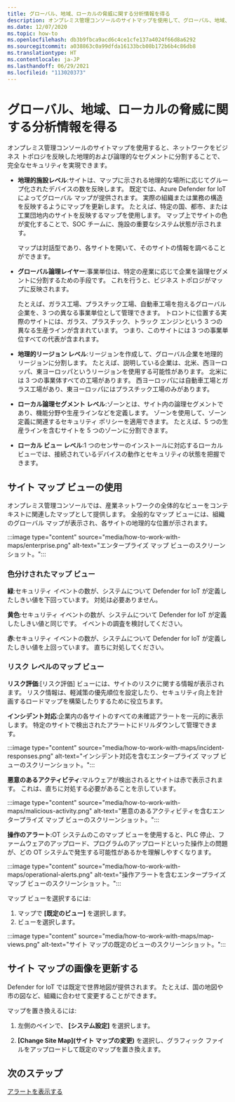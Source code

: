 ```yaml
---
title: グローバル、地域、ローカルの脅威に関する分析情報を得る
description: オンプレミス管理コンソールのサイトマップを使用して、グローバル、地域、およびローカルの脅威についての洞察を得ます。
ms.date: 12/07/2020
ms.topic: how-to
ms.openlocfilehash: db3b9fbca9acd6c4ce1cfe137a4024f66d8a6292
ms.sourcegitcommit: a038863c0a99dfda16133bcb08b172b6b4c86db8
ms.translationtype: HT
ms.contentlocale: ja-JP
ms.lasthandoff: 06/29/2021
ms.locfileid: "113020373"
---
```

# <a name="gain-insight-into-global-regional-and-local-threats"></a>グローバル、地域、ローカルの脅威に関する分析情報を得る

オンプレミス管理コンソールのサイトマップを使用すると、ネットワークをビジネス トポロジを反映した地理的および論理的なセグメントに分割することで、完全なセキュリティを実現できます。

- **地理的施設レベル**:サイトは、マップに示される地理的な場所に応じてグループ化されたデバイスの数を反映します。 既定では、Azure Defender for IoT によってグローバル マップが提供されます。 実際の組織または業務の構造を反映するようにマップを更新します。 たとえば、特定の国、都市、または工業団地内のサイトを反映するマップを使用します。 マップ上でサイトの色が変化することで、SOC チームに、施設の重要なシステム状態が示されます。

  マップは対話型であり、各サイトを開いて、そのサイトの情報を調べることができます。

- **グローバル論理レイヤー**:事業単位は、特定の産業に応じて企業を論理セグメントに分割するための手段です。 これを行うと、ビジネス トポロジがマップに反映されます。

  たとえば、ガラス工場、プラスチック工場、自動車工場を抱えるグローバル企業を、3 つの異なる事業単位として管理できます。 トロントに位置する実際のサイトには、ガラス、プラスチック、トラック エンジンという 3 つの異なる生産ラインが含まれています。 つまり、このサイトには 3 つの事業単位すべての代表が含まれます。

- **地理的リージョン レベル**:リージョンを作成して、グローバル企業を地理的リージョンに分割します。 たとえば、説明している企業は、北米、西ヨーロッパ、東ヨーロッパというリージョンを使用する可能性があります。 北米には 3 つの事業体すべての工場があります。 西ヨーロッパには自動車工場とガラス工場があり、東ヨーロッパにはプラスチック工場のみがあります。

- **ローカル論理セグメント レベル**:ゾーンとは、サイト内の論理セグメントであり、機能分野や生産ラインなどを定義します。 ゾーンを使用して、ゾーン定義に関連するセキュリティ ポリシーを適用できます。 たとえば、5 つの生産ラインを含むサイトを 5 つのゾーンに分割できます。

- **ローカル ビュー レベル**:1 つのセンサーのインストールに対応するローカル ビューでは、接続されているデバイスの動作とセキュリティの状態を把握できます。

## <a name="work-with-site-map-views"></a>サイト マップ ビューの使用

オンプレミス管理コンソールでは、産業ネットワークの全体的なビューをコンテキストに関連したマップとして提供します。 全般的なマップ ビューには、組織のグローバル マップが表示され、各サイトの地理的な位置が示されます。

:::image type="content" source="media/how-to-work-with-maps/enterprise.png" alt-text="エンタープライズ マップ ビューのスクリーンショット。":::

### <a name="color-coded-map-views"></a>色分けされたマップ ビュー

**緑**:セキュリティ イベントの数が、システムについて Defender for IoT が定義したしきい値を下回っています。 対処は必要ありません。

**黄色**:セキュリティ イベントの数が、システムについて Defender for IoT が定義したしきい値と同じです。 イベントの調査を検討してください。  

**赤**:セキュリティ イベントの数が、システムについて Defender for IoT が定義したしきい値を上回っています。 直ちに対処してください。

### <a name="risk-level-map-views"></a>リスク レベルのマップ ビュー

**リスク評価**:[リスク評価] ビューには、サイトのリスクに関する情報が表示されます。 リスク情報は、軽減策の優先順位を設定したり、セキュリティ向上を計画するロードマップを構築したりするために役立ちます。

**インシデント対応**:企業内の各サイトのすべての未確認アラートを一元的に表示します。 特定のサイトで検出されたアラートにドリルダウンして管理できます。

:::image type="content" source="media/how-to-work-with-maps/incident-responses.png" alt-text="インシデント対応を含むエンタープライズ マップ ビューのスクリーンショット。":::

**悪意のあるアクティビティ**:マルウェアが検出されるとサイトは赤で表示されます。 これは、直ちに対処する必要があることを示しています。

:::image type="content" source="media/how-to-work-with-maps/malicious-activity.png" alt-text="悪意のあるアクティビティを含むエンタープライズ マップ ビューのスクリーンショット。":::

**操作のアラート**:OT システムのこのマップ ビューを使用すると、PLC 停止、ファームウェアのアップロード、プログラムのアップロードといった操作上の問題が、どの OT システムで発生する可能性があるかを理解しやすくなります。

:::image type="content" source="media/how-to-work-with-maps/operational-alerts.png" alt-text="操作アラートを含むエンタープライズ マップ ビューのスクリーンショット。":::

マップ ビューを選択するには:

1. マップで **[既定のビュー]** を選択します。
2. ビューを選択します。

:::image type="content" source="media/how-to-work-with-maps/map-views.png" alt-text="サイト マップの既定のビューのスクリーンショット。":::

## <a name="update-the-site-map-image"></a>サイト マップの画像を更新する

Defender for IoT では既定で世界地図が提供されます。 たとえば、国の地図や市の図など、組織に合わせて変更することができます。 

マップを置き換えるには:

1. 左側のペインで、 **[システム設定]** を選択します。

2. **[Change Site Map]\(サイト マップの変更\)** を選択し、グラフィック ファイルをアップロードして既定のマップを置き換えます。

## <a name="next-step"></a>次のステップ

[アラートを表示する](how-to-view-alerts.md)
